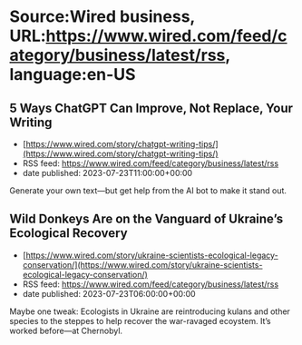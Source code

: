 # Source:Wired business, URL:https://www.wired.com/feed/category/business/latest/rss, language:en-US

## 5 Ways ChatGPT Can Improve, Not Replace, Your Writing
 - [https://www.wired.com/story/chatgpt-writing-tips/](https://www.wired.com/story/chatgpt-writing-tips/)
 - RSS feed: https://www.wired.com/feed/category/business/latest/rss
 - date published: 2023-07-23T11:00:00+00:00

Generate your own text—but get help from the AI bot to make it stand out.

## Wild Donkeys Are on the Vanguard of Ukraine’s Ecological Recovery
 - [https://www.wired.com/story/ukraine-scientists-ecological-legacy-conservation/](https://www.wired.com/story/ukraine-scientists-ecological-legacy-conservation/)
 - RSS feed: https://www.wired.com/feed/category/business/latest/rss
 - date published: 2023-07-23T06:00:00+00:00

Maybe one tweak: Ecologists in Ukraine are reintroducing kulans and other species to the steppes to help recover the war-ravaged ecoystem. It’s worked before—at Chernobyl.

